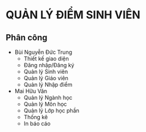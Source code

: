 # QUẢN LÝ ĐIỂM SINH VIÊN
## Phân công
- Bùi Nguyễn Đức Trung
  - Thiết kế giao diện
  - Đăng nhập/Đăng ký
  - Quản lý Sinh viên
  - Quản lý Giáo viên
  - Quản lý Nhập điểm
- Mai Hữu Văn
  - Quản lý Ngành học
  - Quản lý Môn học
  - Quản lý Lớp học phần
  - Thống kê
  - In báo cáo
